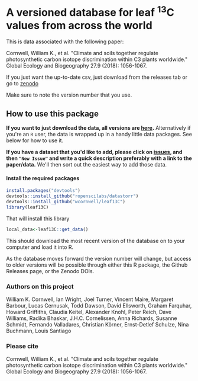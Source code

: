 # A versioned database for leaf <sup>13</sup>C values from across the world

This is data associated with the following paper:

Cornwell, William K., et al. "Climate and soils together regulate photosynthetic carbon isotope discrimination within C3 plants worldwide." Global Ecology and Biogeography 27.9 (2018): 1056-1067.

If you just want the up-to-date csv, just download from the releases tab or go to [zenodo](https://zenodo.org/records/15233940)

Make sure to note the version number that you use. 

## How to use this package

**If you want to just download the data, all versions are [here](https://github.com/wcornwell/leaf13C/releases).**  Alternatively if you're an `R` user, the data is wrapped up in a handy little data packages.  See below for how to use it.  

**If you have a dataset that you'd like to add, please click on [issues](https://github.com/wcornwell/leaf13C/issues), and then `"New Issue"` and write a quick description preferably with a link to the paper/data.** We'll then sort out the easiest way to add those data.  

#### Install the required packages

```r
install.packages("devtools")
devtools::install_github("ropenscilabs/datastorr")
devtools::install_github("wcornwell/leaf13C")
library(leaf13C)
```
That will install this library

```r
local_data<-leaf13C::get_data()
```
This should download the most recent version of the database on to your computer and load it into R.  

As the database moves forward the version number will change, but access to older versions will be possible through either this R package, the Github Releases page, or the Zenodo DOIs.

### Authors on this project

William K. Cornwell, Ian Wright, Joel Turner, Vincent Maire, Margaret Barbour, Lucas Cernusak, Todd Dawson,
David Ellsworth, Graham Farquhar, Howard Griffiths, Claudia Keitel, Alexander Knohl, Peter Reich,
Dave Williams, Radika Bhaskar, J.H.C. Cornelissen,
Anna Richards, Susanne Schmidt, Fernando Valladares, Christian Körner, Ernst-Detlef Schulze, Nina Buchmann, Louis Santiago

### Please cite

Cornwell, William K., et al. "Climate and soils together regulate photosynthetic carbon isotope discrimination within C3 plants worldwide." Global Ecology and Biogeography 27.9 (2018): 1056-1067.
